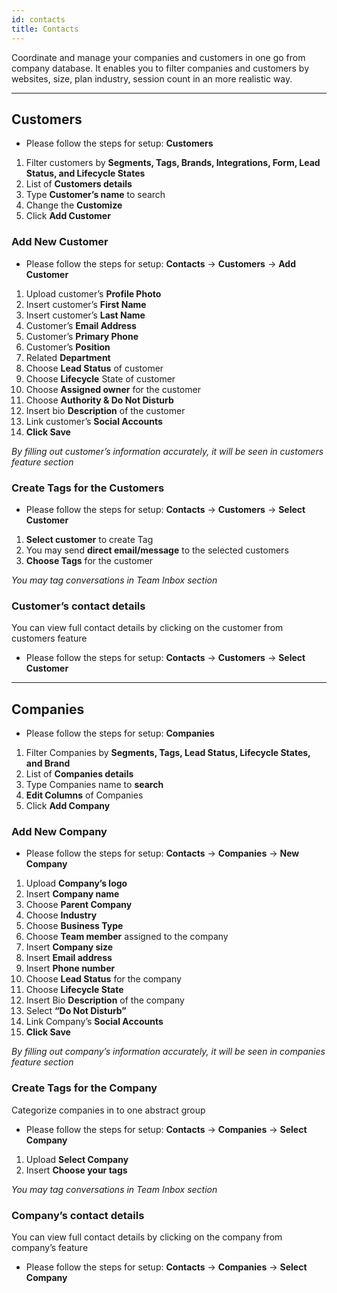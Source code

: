 ```yaml
---
id: contacts
title: Contacts
---
```


Coordinate and manage your companies and customers in one go from company database. It enables you to filter companies and customers by websites, size, plan industry, session count in an more realistic way.

---

## Customers

- Please follow the steps for setup: **Customers**

1. Filter customers by **Segments, Tags, Brands, Integrations, Form, Lead Status, and Lifecycle States**
2. List of **Customers details**
3. Type **Customer’s name** to search
4. Change the **Customize**
5. Click **Add Customer**

### Add New Customer

- Please follow the steps for setup: **Contacts** -> **Customers** -> **Add Customer**

1. Upload customer’s **Profile Photo**
2. Insert customer’s **First Name**
3. Insert customer’s **Last Name**
4. Customer’s **Email Address**
5. Customer’s **Primary Phone**
6. Customer’s **Position**
7. Related **Department**
8. Choose **Lead Status** of customer
9. Choose **Lifecycle** State of customer
10. Choose **Assigned owner** for the customer
11. Choose **Authority & Do Not Disturb**
12. Insert bio **Description** of the customer
13. Link customer’s **Social Accounts**
14. **Click Save**

_By filling out customer’s information accurately, it will be seen in customers feature section_

### Create Tags for the Customers

- Please follow the steps for setup: **Contacts** -> **Customers** -> **Select Customer**

1. **Select customer** to create Tag
2. You may send **direct email/message** to the selected customers
3. **Choose Tags** for the customer

_You may tag conversations in Team Inbox section_

### Customer’s contact details

You can view full contact details by clicking on the customer from customers feature

- Please follow the steps for setup: **Contacts** -> **Customers** -> **Select Customer**

---

## Companies

- Please follow the steps for setup: **Companies**

1. Filter Companies by **Segments, Tags, Lead Status, Lifecycle States, and Brand**
2. List of **Companies details**
3. Type Companies name to **search**
4. **Edit Columns** of Companies
5. Click **Add Company**

### Add New Company

- Please follow the steps for setup: **Contacts** -> **Companies** -> **New Company**

1. Upload **Company’s logo**
2. Insert **Company name**
3. Choose **Parent Company**
4. Choose **Industry**
5. Choose **Business Type**
6. Choose **Team member** assigned to the company
7. Insert **Company size**
8. Insert **Email address**
9. Insert **Phone number**
10. Choose **Lead Status** for the company
11. Choose **Lifecycle State**
12. Insert Bio **Description** of the company
13. Select **“Do Not Disturb”**
14. Link Company’s **Social Accounts**
15. **Click Save**

_By filling out company’s information accurately, it will be seen in companies feature section_

### Create Tags for the Company

Categorize companies in to one abstract group

- Please follow the steps for setup: **Contacts** -> **Companies** -> **Select Company**

1. Upload **Select Company**
2. Insert **Choose your tags**

_You may tag conversations in Team Inbox section_

### Company’s contact details

You can view full contact details by clicking on the company from company’s feature

- Please follow the steps for setup: **Contacts** -> **Companies** -> **Select Company**
